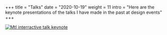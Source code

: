 +++
title = "Talks"
date = "2020-10-19"
weight = 11
intro = "Here are the keynote presentations of the talks I have made in the past at design events"
+++

[![Mtl interractive talk keynote](/img/about/talk-cover.jpg)](/files/mtlinterractive-illustration-talk.pdf)

